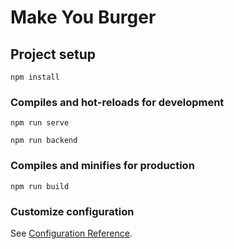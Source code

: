 # Make You Burger

## Project setup
```
npm install
```

### Compiles and hot-reloads for development
```
npm run serve
```
```
npm run backend
```

### Compiles and minifies for production
```
npm run build
```

### Customize configuration
See [Configuration Reference](https://cli.vuejs.org/config/).
